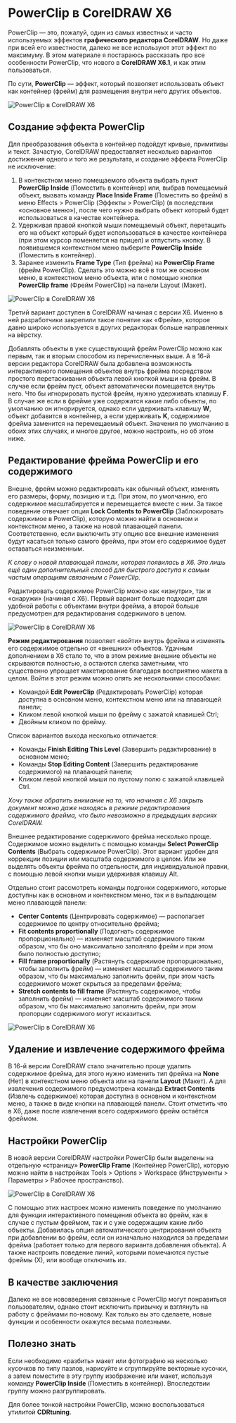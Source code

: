 ﻿# PowerClip в CorelDRAW X6

PowerClip — это, пожалуй, один из самых известных и часто используемых эффектов **графического редактора CorelDRAW**. Но даже при всей его известности, далеко не все используют этот эффект по максимуму. В этом материале я постараюсь рассказать про все особенности PowerClip, что нового в **CorelDRAW X6.1**, и как этим пользоваться.

По сути, **PowerClip** — эффект, который позволяет использовать объект как контейнер (фрейм) для размещения внутри него других объектов.

![PowerClip в CorelDRAW X6](./00ae810b-bb4f-4fdd-833b-3532003141e0.png)

## Создание эффекта PowerClip

Для преобразования объекта в контейнер подойдут кривые, примитивы и текст. Зачастую, CorelDRAW предоставляет несколько вариантов достижения одного и того же результата, и создание эффекта PowerClip не исключение:

1.  В контекстном меню помещаемого объекта выбрать пункт **PowerClip Inside** (Поместить в контейнер) или, выбрав помещаемый объект, вызвать команду **Place Inside Frame** (Поместить во фрейм) в меню Effects > PowerClip (Эффекты > PowerClip) (в последствии «основное меню»), после чего нужно выбрать объект который будет использоваться в качестве контейнера.
2.  Удерживая правой кнопкой мыши помещаемый объект, перетащить его на объект который будет использоваться в качестве контейнера (при этом курсор поменяется на прицел) и отпустить кнопку. В появившемся контекстном меню выберите **PowerClip Inside** (Поместить в контейнер).
3.  Заранее изменить **Frame Type** (Тип фрейма) на **PowerClip Frame** (фрейм PowerClip). Сделать это можно всё в том же основном меню, в контекстном меню объекта, или с помощью кнопки **PowerClip frame** (Фрейм PowerClip) на панели Layout (Макет).

![PowerClip в CorelDRAW X6](./d98201d7-05ed-4a61-959e-82284328c379.png)

Третий вариант доступен в CorelDRAW начиная с версии Х6\. Именно в ней разработчики закрепили такое понятие как «Фрейм», которое давно широко используется в других редакторах больше направленных на вёрстку.

Добавлять объекты в уже существующий фрейм PowerClip можно как первым, так и вторым способом из перечисленных выше. А в 16-й версии редактора CorelDRAW была добавлена возможность интерактивного помещения объектов внутрь фрейма посредством простого перетаскивания объекта левой кнопкой мыши на фрейм. В случае если фрейм пуст, объект автоматически помещается внутрь него. Что бы игнорировать пустой фрейм, нужно удерживать клавишу **F**. В случае же если в фрейме уже содержатся какие либо объекты, по умолчанию он игнорируется, однако если удерживать клавишу **W**, объект добавится в контейнер, а если удерживать **K**, содержимое фрейма заменится на перемещаемый объект. Значения по умолчанию в обоих этих случаях, и многое другое, можно настроить, но об этом ниже.

## Редактирование фрейма PowerClip и его содержимого

Внешне, фрейм можно редактировать как обычный объект, изменять его размеры, форму, позицию и т.д. При этом, по умолчанию, его содержимое масштабируется и перемещается вместе с ним. За такое поведение отвечает опция **Lock Contents to PowerClip** (Заблокировать содержимое в PowerClip), которую можно найти в основном и контекстном меню, а также на новой плавающей панели. Соответственно, если выключить эту опцию все внешние изменения будут касаться только самого фрейма, при этом его содержимое будет оставаться неизменным.

_К слову о новой плавающей панели, которая появилась в Х6\. Это лишь ещё один дополнительный способ для быстрого доступа к самым частым операциям связанным с PowerClip._

Редактировать содержимое PowerClip можно как «изнутри», так и «снаружи» (начиная с X6). Первый вариант больше подходит для удобной работы с объектами внутри фрейма, а второй больше предусмотрен для редактирования содержимого в целом.

![PowerClip в CorelDRAW X6](./c6d4709a-4528-49b8-a1eb-e6ee1dbb6bba.png)

**Режим редактирования** позволяет «войти» внутрь фрейма и изменять его содержимое отдельно от «внешних» объектов. Удачным дополнением в Х6 стало то, что в этом режиме внешние объекты не скрываются полностью, а остаются слегка заметными, что существенно упрощает макетирование благодаря восприятию макета в целом. Войти в этот режим можно опять же несколькими способами:

*   Командой **Edit PowerClip** (Редактировать PowerClip) которая доступна в основном меню, контекстном меню или на плавающей панели;
*   Кликом левой кнопкой мыши по фрейму с зажатой клавишей Ctrl;
*   Двойным кликом по фрейму.

Список вариантов выхода несколько отличается:

*   Команды **Finish Editing This Level** (Завершить редактирование) в основном меню;
*   Команды **Stop Editing Content** (Завершить редактирование содержимого) на плавающей панели;
*   Кликом левой кнопкой мыши по пустому полю с зажатой клавишей Ctrl.

_Хочу также обратить внимание на то, что начиная с Х6 закрыть документ можно даже находясь в режиме редактирования содержимого фрейма, что было невозможно в предыдущих версиях CorelDRAW._

Внешнее редактирование содержимого фрейма несколько проще. Содержимое можно выделить с помощью команды **Select PowerClip Contents** (Выбрать содержимое PowerClip). Этот вариант удобен для коррекции позиции или масштаба содержимого в целом. Или же выделять объекты фрейма по отдельности, для индивидуальной правки, с помощью левой кнопки мыши удерживая клавишу Alt.

Отдельно стоит рассмотреть команды подгонки содержимого, которые доступны как в основном и контекстном меню, так и в выпадающем меню плавающей панели:

*   **Center Contents** (Центрировать содержимое) — располагает содержимое по центру относительно фрейма;
*   **Fit contents proportionally** (Подогнать содержимое пропорционально) — изменяет масштаб содержимого таким образом, что бы оно максимально заполняло фрейм и при этом было полностью доступно;
*   **Fill frame proportionally** (Растянуть содержимое пропорционально, чтобы заполнить фрейм) — изменяет масштаб содержимого таким образом, что бы максимально заполнить фрейм, при этом часть содержимого может скрыться за пределами фрейма;
*   **Stretch contents to fill frame** (Растянуть содержимое, чтобы заполнить фрейм) — изменяет масштаб содержимого таким образом, что бы максимально заполнить фрейм, при этом пропорции содержимого могут исказиться.

![PowerClip в CorelDRAW X6](./4bb8d647-ce6d-4b2b-81ab-6cca3b4299d2.png)

## Удаление и извлечение содержимого фрейма

В 16-й версии CorelDRAW стало значительно проще удалить содержимое фрейма, для этого нужно изменить тип фрейма на **None** (Нет) в контекстном меню объекта или на панели **Layout** (Макет). А для извлечения содержимого предусмотрена команда **Extract Contents** (Извлечь содержимое) которая доступна в основном и контекстном меню, а также в виде кнопки на плавающей панели. Стоит отметить что в Х6, даже после извлечения всего содержимого фрейм остаётся фреймом.

## Настройки PowerClip

В новой версии CorelDRAW настройки PowerClip были выделены на отдельную «страницу» **PowerClip Frame** (Контейнер PowerClip), которую можно найти в настройках Tools > Options > Workspace (Инструменты > Параметры > Рабочее пространство).

![PowerClip в CorelDRAW X6](./45321971-e60e-4a15-9968-d738abafa9e1.png)

С помощью этих настроек можно изменить поведение по умолчанию для функции интерактивного помещения объекта во фрейм, как в случае с пустым фреймом, так и с уже содержащим какие либо объекты. Добавилась опция автоматического центрирования объекта при добавлении во фрейм, если он изначально находился за пределами фрейма (работает только для первого варианта добавления объекта). А также настроить поведение линий, которыми помечаются пустые фреймы (Х), или вообще отключить их.

## В качестве заключения

Далеко не все нововведения связанные с PowerClip могут понравиться пользователям, однако стоит исключить привычку и взглянуть на работу с фреймами по-новому. Как только вы это сделаете, новые функции и особенности окажутся весьма полезными.

## Полезно знать

Если необходимо «разбить» макет или фотографию на несколько кусочков по типу пазлов, нарисуйте и сгруппируйте векторные кусочки, а затем поместите в эту группу изображение или макет, используя команду **PowerClip Inside** (Поместить в контейнер). Впоследствии группу можно разгруппировать.

Для более тонкой настройки PowerClip, можно воспользоваться утилитой **CDRtuning**.
